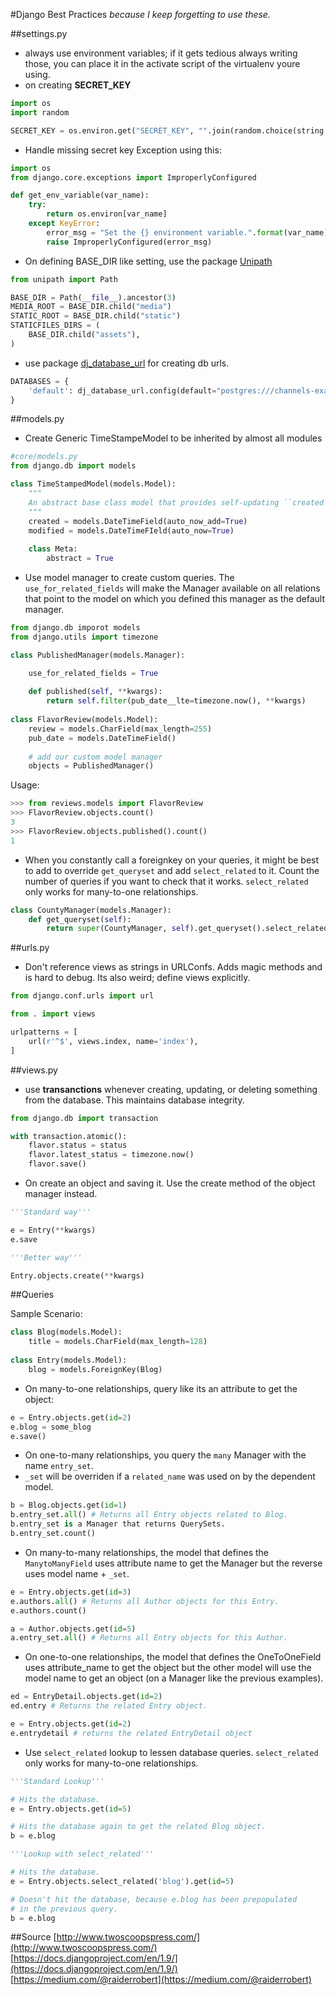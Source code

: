 #Django Best Practices
<i>because I keep forgetting to use these.</i>

##settings.py
* always use environment variables; if it gets tedious always writing those, you can place it in the activate script of the virtualenv youre using.
* on creating **SECRET_KEY**
```python
import os
import random

SECRET_KEY = os.environ.get("SECRET_KEY", "".join(random.choice(string.printable) for i in range(40)))
```
* Handle missing secret key Exception using this:
```python
import os
from django.core.exceptions import ImproperlyConfigured

def get_env_variable(var_name):
    try:
        return os.environ[var_name]
    except KeyError:
        error_msg = "Set the {} environment variable.".format(var_name)
        raise ImproperlyConfigured(error_msg)
```
* On defining BASE_DIR like setting, use the package [Unipath](https://github.com/mikeorr/Unipath)
```python
from unipath import Path

BASE_DIR = Path(__file__).ancestor(3)
MEDIA_ROOT = BASE_DIR.child("media")
STATIC_ROOT = BASE_DIR.child("static")
STATICFILES_DIRS = (
    BASE_DIR.child("assets"),
)
```
* use package [dj_database_url](https://github.com/kennethreitz/dj-database-url) for creating db urls.
```python
DATABASES = {
    'default': dj_database_url.config(default="postgres:///channels-example", conn_max_age=500)
}
```

##models.py
* Create Generic TimeStampeModel to be inherited by almost all modules
```python
#core/models.py
from django.db import models

class TimeStampedModel(models.Model):
    """
    An abstract base class model that provides self-updating ``created`` and ``modified`` fields
    """
    created = models.DateTimeField(auto_now_add=True)
    modified = models.DateTimeFIeld(auto_now=True)
    
    class Meta:
        abstract = True
```
* Use model manager to create custom queries. The `use_for_related_fields` will make the Manager available on all relations that point to the model on which you defined this manager as the default manager.
```python
from django.db imporot models
from django.utils import timezone

class PublishedManager(models.Manager):

    use_for_related_fields = True
    
    def published(self, **kwargs):
        return self.filter(pub_date__lte=timezone.now(), **kwargs)
        
class FlavorReview(models.Model):
    review = models.CharField(max_length=255)
    pub_date = models.DateTimeField()
    
    # add our custom model manager
    objects = PublishedManager()

```
Usage:
```python
>>> from reviews.models import FlavorReview
>>> FlavorReview.objects.count()
3
>>> FlavorReview.objects.published().count()
1
```
* When you constantly call a foreignkey on your queries, it might be best to add to override `get_queryset` and add `select_related` to it. Count the number of queries if you want to check that it works. `select_related` only works for many-to-one relationships.
```python
class CountyManager(models.Manager):
    def get_queryset(self):
        return super(CountyManager, self).get_queryset().select_related('state')
```

##urls.py
* Don't reference views as strings in URLConfs. Adds magic methods and is hard to debug. Its also weird; define views explicitly.
```python
from django.conf.urls import url

from . import views

urlpatterns = [
    url(r'^$', views.index, name='index'),
]
```
##views.py
* use **transanctions** whenever creating, updating, or deleting something from the database. This maintains database integrity.
```python
from django.db import transaction

with transaction.atomic():
    flavor.status = status
    flavor.latest_status = timezone.now()
    flavor.save()
```
* On create an object and saving it. Use the create method of the object manager instead.
```python
'''Standard way'''

e = Entry(**kwargs)
e.save
```
```python
'''Better way'''

Entry.objects.create(**kwargs)
```

##Queries

Sample Scenario:
```python
class Blog(models.Model):
    title = models.CharField(max_length=128)
    
class Entry(models.Model):
    blog = models.ForeignKey(Blog)
```

* On many-to-one relationships, query like its an attribute to get the object:
```python
e = Entry.objects.get(id=2)
e.blog = some_blog
e.save()
```
* On one-to-many relationships, you query the `many` Manager with the name `entry_set`.
* `_set` will be overriden if a `related_name` was used on by the dependent model.
```python
b = Blog.objects.get(id=1)
b.entry_set.all() # Returns all Entry objects related to Blog.
b.entry_set is a Manager that returns QuerySets.
b.entry_set.count()
```
* On many-to-many relationships, the model that defines the `ManytoManyField` uses attribute name to get the Manager but the reverse uses model name + `_set`.
```python
e = Entry.objects.get(id=3)
e.authors.all() # Returns all Author objects for this Entry.
e.authors.count()

a = Author.objects.get(id=5)
a.entry_set.all() # Returns all Entry objects for this Author.
```
* On one-to-one relationships, the model that defines the OneToOneField uses attribute_name to get the object but the other model will use the model name to get an object (on a Manager like the previous examples).
```python
ed = EntryDetail.objects.get(id=2)
ed.entry # Returns the related Entry object.

e = Entry.objects.get(id=2)
e.entrydetail # returns the related EntryDetail object
```
* Use `select_related` lookup to lessen database queries. `select_related` only works for many-to-one relationships.
```python
'''Standard Lookup'''

# Hits the database.
e = Entry.objects.get(id=5)

# Hits the database again to get the related Blog object.
b = e.blog
```
```python
'''Lookup with select_related'''

# Hits the database.
e = Entry.objects.select_related('blog').get(id=5)

# Doesn't hit the database, because e.blog has been prepopulated
# in the previous query.
b = e.blog
```

##Source
[http://www.twoscoopspress.com/](http://www.twoscoopspress.com/)<br/>
[https://docs.djangoproject.com/en/1.9/](https://docs.djangoproject.com/en/1.9/)<br/>
[https://medium.com/@raiderrobert](https://medium.com/@raiderrobert)
